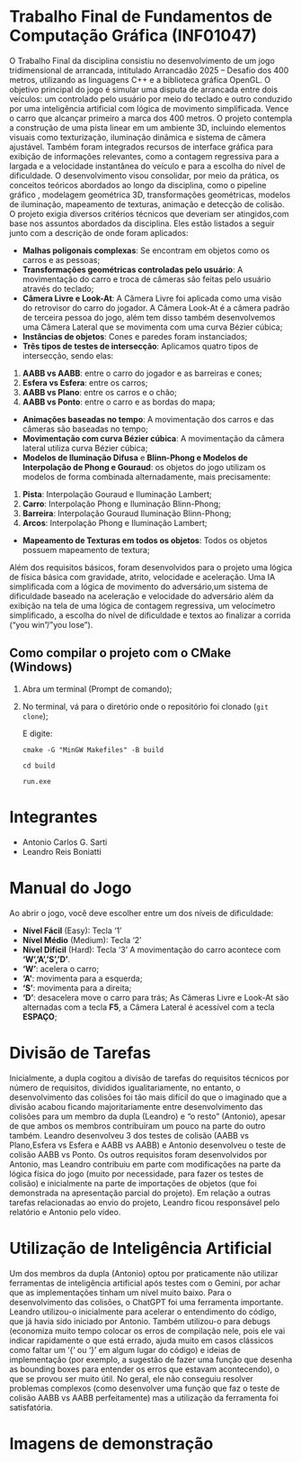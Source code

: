 # Trabalho Final de Fundamentos de Computação Gráfica (INF01047)
O Trabalho Final da disciplina consistiu no desenvolvimento de um jogo tridimensional de arrancada, intitulado Arrancadão 2025 – Desafio dos 400 metros, utilizando as linguagens C++ e a biblioteca gráfica OpenGL. O objetivo principal do jogo é simular uma disputa de arrancada entre dois veículos: um controlado pelo usuário por meio do teclado e outro conduzido por uma inteligência artificial com lógica de movimento simplificada. Vence o carro que alcançar primeiro a marca dos 400 metros. O projeto contempla a construção de uma pista linear em um ambiente 3D, incluindo elementos visuais como texturização, iluminação dinâmica e sistema de câmera ajustável. Também foram integrados recursos de interface gráfica para exibição de informações relevantes, como a contagem regressiva para a largada e a velocidade instantânea do veículo e para a escolha do nível de dificuldade. 
O desenvolvimento visou consolidar, por meio da prática, os conceitos teóricos abordados ao longo da disciplina, como o pipeline gráfico , modelagem geométrica 3D, transformações geométricas, modelos de iluminação, mapeamento de texturas, animação e detecção de colisão.  
O projeto exigia diversos critérios técnicos que deveriam ser atingidos,com base nos assuntos abordados da disciplina. Eles estão listados a seguir junto com a descrição de onde foram aplicados:
- **Malhas poligonais complexas**: Se encontram em objetos como os carros e as pessoas;
- **Transformações geométricas controladas pelo usuário**: A movimentação do carro e troca de câmeras são feitas pelo usuário através do teclado;
- **Câmera Livre e Look-At**: A Câmera Livre foi aplicada como uma visão do retrovisor do carro do jogador. A Câmera Look-At é a câmera padrão de terceira pessoa do jogo, além tem disso também desenvolvemos uma Câmera Lateral que se movimenta com uma curva Bézier cúbica; 
- **Instâncias de objetos**: Cones e paredes foram instanciados;
- **Três tipos de testes de intersecção**: Aplicamos quatro  tipos de intersecção, sendo elas:
 1. **AABB vs AABB**: entre o carro do jogador e as barreiras e cones; 
 2. **Esfera vs Esfera**: entre os carros; 
 3. **AABB vs Plano**: entre os carros e o chão;
 4. **AABB vs Ponto**: entre o carro e as bordas do mapa;
- **Animações baseadas no tempo**: A movimentação dos carros e das câmeras são baseadas no tempo;
- **Movimentação com curva Bézier cúbica**: A movimentação da câmera lateral utiliza curva Bézier cúbica;
- **Modelos de Iluminação Difusa** e **Blinn-Phong e Modelos de Interpolação de Phong e Gouraud**: os objetos do jogo utilizam os modelos de forma combinada alternadamente, mais precisamente:
1. **Pista**: Interpolação Gouraud e Iluminação Lambert;
2. **Carro**: Interpolação Phong e Iluminação Blinn-Phong;
3. **Barreira**: Interpolação Gouraud Iluminação Blinn-Phong;
4. **Arcos**:  Interpolação Phong e Iluminação Lambert;
- **Mapeamento de Texturas em todos os objetos**: Todos os objetos possuem mapeamento de textura;

Além dos requisitos básicos, foram desenvolvidos para o projeto uma lógica de física básica com gravidade, atrito, velocidade e aceleração. Uma IA simplificada com a lógica de movimento do adversário,um sistema de dificuldade baseado na aceleração e velocidade do adversário além da exibição na tela de uma lógica de contagem regressiva, um velocímetro simplificado, a escolha do nível de dificuldade e textos ao finalizar a corrida (“you win”/”you lose”). 

## Como compilar o projeto com o CMake (Windows)
1. Abra um terminal (Prompt de comando);
2. No terminal, vá para o diretório onde o repositório foi clonado (`git clone`);
   
      E digite:
      ```
      cmake -G "MinGW Makefiles" -B build
      ```
      ```
      cd build
      ```
      ```
      run.exe
      ```
# Integrantes
- Antonio Carlos G. Sarti 
- Leandro Reis Boniatti
# Manual do Jogo
Ao abrir o jogo, você deve escolher entre um dos níveis de dificuldade:
- **Nível Fácil** (Easy): Tecla ‘1’
- **Nível Médio** (Medium): Tecla ‘2’
- **Nível Difícil** (Hard): Tecla ‘3’
A movimentação do carro acontece com **‘W’,’A’,’S’,’D’**.
- **‘W’**: acelera o carro;
- **‘A’**: movimenta para a esquerda;
- **‘S’**: movimenta para a direita;
- **‘D’**: desacelera move o carro para trás;
As Câmeras Livre e Look-At são alternadas com a tecla **F5**, a Câmera Lateral é acessível com a tecla **ESPAÇO**;

# Divisão de Tarefas
Inicialmente, a dupla cogitou a divisão de tarefas do requisitos técnicos por número de requisitos, divididos igualitariamente, no entanto, o desenvolvimento das colisões foi tão mais difícil do que o imaginado que a divisão acabou ficando majoritariamente entre desenvolvimento das colisões para um membro da dupla (Leandro)  e “o resto” (Antonio), apesar de que ambos os membros contribuíram um pouco na parte do outro também. 
Leandro desenvolveu 3 dos testes de colisão (AABB vs Plano,Esfera vs Esfera e AABB vs AABB) e Antonio desenvolveu o teste de colisão AABB vs Ponto.
Os outros requisitos foram desenvolvidos por Antonio, mas Leandro contribuiu em parte com modificações na parte da lógica física do jogo (muito por necessidade, para fazer os testes de colisão) e inicialmente na parte de importações de objetos (que foi demonstrada na apresentação parcial do projeto). 
Em relação a outras tarefas relacionadas ao envio do projeto, Leandro ficou responsável pelo relatório e Antonio pelo vídeo.
# Utilização de Inteligência Artificial
Um dos membros da dupla (Antonio) optou por praticamente não utilizar ferramentas de inteligência artificial após testes com o Gemini, por achar que as implementações tinham um nível muito baixo.
Para o desenvolvimento das colisões, o ChatGPT foi uma ferramenta importante. Leandro utilizou-o inicialmente para acelerar o entendimento do código, que já havia sido iniciado por Antonio. Também utilizou-o para debugs (economiza muito tempo colocar os erros de compilação nele, pois ele vai indicar rapidamente o que está errado, ajuda muito em casos clássicos como faltar um ‘{‘ ou ‘}’ em algum lugar do código)  e ideias de implementação (por exemplo, a sugestão de fazer uma função que desenha as bounding boxes para entender os erros que estavam acontecendo), o que se provou ser muito útil. No geral, ele não conseguiu resolver problemas complexos (como desenvolver uma função que faz o teste de colisão AABB vs AABB perfeitamente) mas a utilização da ferramenta foi satisfatória. 

# Imagens de demonstração

